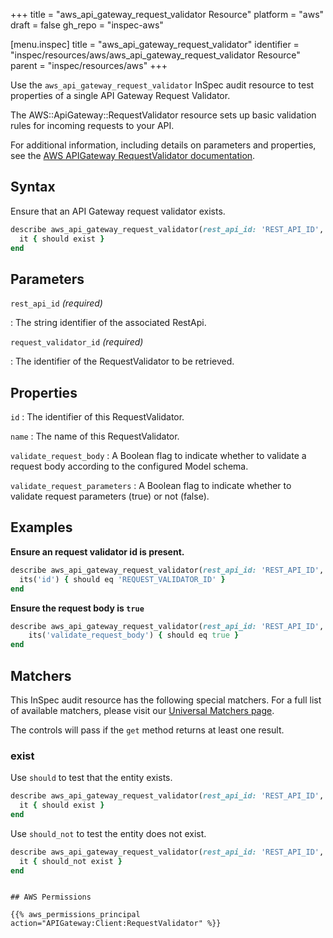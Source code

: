 +++
title = "aws_api_gateway_request_validator Resource"
platform = "aws"
draft = false
gh_repo = "inspec-aws"

[menu.inspec]
title = "aws_api_gateway_request_validator"
identifier = "inspec/resources/aws/aws_api_gateway_request_validator Resource"
parent = "inspec/resources/aws"
+++

Use the `aws_api_gateway_request_validator` InSpec audit resource to test properties of a single API Gateway Request Validator.

The AWS::ApiGateway::RequestValidator resource sets up basic validation rules for incoming requests to your API.

For additional information, including details on parameters and properties, see the [AWS APIGateway RequestValidator documentation](https://docs.aws.amazon.com/AWSCloudFormation/latest/UserGuide/aws-resource-apigateway-requestvalidator.html).

## Syntax

Ensure that an API Gateway request validator exists.

```ruby
describe aws_api_gateway_request_validator(rest_api_id: 'REST_API_ID', request_validator_id: 'REST_API_REQUEST_VALIDATOR_ID') do
  it { should exist }
end
```

## Parameters

`rest_api_id` _(required)_

: The string identifier of the associated RestApi.

`request_validator_id` _(required)_

: The identifier of the RequestValidator to be retrieved.

## Properties

`id`
: The identifier of this RequestValidator.

`name`
: The name of this RequestValidator.

`validate_request_body`
: A Boolean flag to indicate whether to validate a request body according to the configured Model schema.

`validate_request_parameters`
: A Boolean flag to indicate whether to validate request parameters (true) or not (false).

## Examples

**Ensure an request validator id is present.**

```ruby
describe aws_api_gateway_request_validator(rest_api_id: 'REST_API_ID', request_validator_id: 'REST_API_REQUEST_VALIDATOR_ID') do
  its('id') { should eq 'REQUEST_VALIDATOR_ID' }
end
```

**Ensure the request body is `true`**

```ruby
describe aws_api_gateway_request_validator(rest_api_id: 'REST_API_ID', request_validator_id: 'REST_API_REQUEST_VALIDATOR_ID') do
    its('validate_request_body') { should eq true }
end
```

## Matchers

This InSpec audit resource has the following special matchers. For a full list of available matchers, please visit our [Universal Matchers page](https://www.inspec.io/docs/reference/matchers/).

The controls will pass if the `get` method returns at least one result.

### exist

Use `should` to test that the entity exists.

```ruby
describe aws_api_gateway_request_validator(rest_api_id: 'REST_API_ID', request_validator_id: 'REST_API_REQUEST_VALIDATOR_ID') do
  it { should exist }
end
```

Use `should_not` to test the entity does not exist.

```ruby
describe aws_api_gateway_request_validator(rest_api_id: 'REST_API_ID', request_validator_id: 'REST_API_REQUEST_VALIDATOR_ID') do
  it { should_not exist }
end
```
```

## AWS Permissions

{{% aws_permissions_principal action="APIGateway:Client:RequestValidator" %}}
